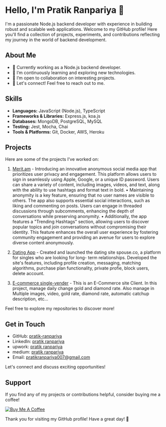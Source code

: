# Hello, I'm Pratik Ranpariya 👋

I'm a passionate Node.js backend developer with experience in building robust and scalable web applications. Welcome to my GitHub profile! Here you'll find a collection of projects, experiments, and contributions reflecting my journey in the world of backend development.

## About Me

- 💼 Currently working as a Node.js backend developer.
- 🌱 I’m continuously learning and exploring new technologies.
- 👯 I’m open to collaboration on interesting projects.
- 💬 Let's connect! Feel free to reach out to me.

## Skills

- **Languages:** JavaScript (Node.js), TypeScript
- **Frameworks & Libraries:** Express.js, koa.js
- **Databases:** MongoDB, PostgreSQL, MySQL
- **Testing:** Jest, Mocha, Chai
- **Tools & Platforms:** Git, Docker, AWS, Heroku

## Projects

Here are some of the projects I've worked on:

1. [Merit.am](https://merit.am) - Introducing an innovative anonymous social media app that prioritizes user privacy and engagement. This platform allows users to sign in seamlessly using Apple, Google, or a unique ID password. Users can share a variety of content, including images, videos, and text, along with the ability to use hashtags and format text in bold.
• Maintaining anonymity is a key feature, ensuring that no user names are visible to others. The app also supports essential social interactions, such as liking and commenting on posts. Users can engage in threaded discussions through subcomments, enhancing the depth of conversations while preserving anonymity.
• Additionally, the app features a "Trending Hashtags" section, allowing users to discover popular topics and join conversations without compromising their identity. This feature enhances the overall user experience by fostering community engagement and providing an avenue
for users to explore diverse content anonymously.

2. [Dating App](https://spouze.co
) - Created and launched the dating site spouse.co, a platform for singles who are looking for long- term relationships. Developed the site's features, including profile creation, messaging, matching algorithms, purchase plan functionality, private profie, block users, delete account.
3. [E-commerce single-vender](https://mantradiamond.com) - This is an E-Commerce site Client. In this project, manage daily change gold and diamond rate. Also manage in Multiple images, video, gold rate, diamond rate, automatic catchup description, etc...

Feel free to explore my repositories to discover more!

## Get in Touch

- GitHub: [pratik-ranpariya](https://github.com/pratik-ranpariya)
- LinkedIn: [pratik ranpariya](https://www.linkedin.com/in/pratik-patel-b88814284/)
- upwork: [pratik ranpariya](https://www.upwork.com/freelancers/pratikranpariya)
- medium: [pratik ranpariya](https://medium.com/@pratikranpariya007)
- Email: pratikranpariya007@gmail.com

Let's connect and discuss exciting opportunities!

## Support

If you find any of my projects or contributions helpful, consider buying me a coffee!

[![Buy Me A Coffee](link)](link)

Thank you for visiting my GitHub profile! Have a great day! 🚀
